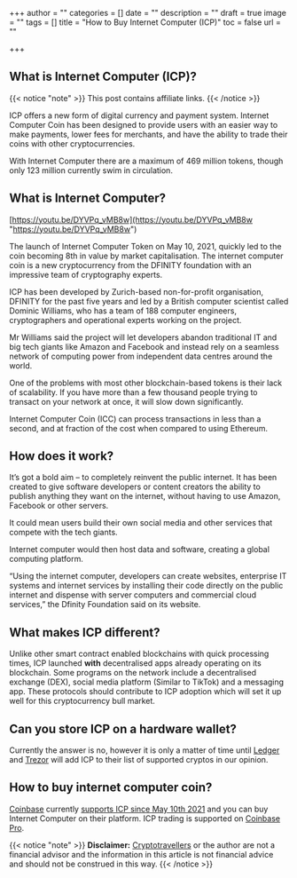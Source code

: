+++
author = ""
categories = []
date = ""
description = ""
draft = true
image = ""
tags = []
title = "How to Buy Internet Computer (ICP)"
toc = false
url = ""

+++
## What is Internet Computer (ICP)?

{{< notice "note" >}} This post contains affiliate links. {{< /notice >}}

ICP offers a new form of digital currency and payment system. Internet Computer Coin has been designed to provide users with an easier way to make payments, lower fees for merchants, and have the ability to trade their coins with other cryptocurrencies.

With Internet Computer there are a maximum of 469 million tokens, though only 123 million currently swim in circulation.

## What is Internet Computer?

[https://youtu.be/DYVPq_vMB8w](https://youtu.be/DYVPq_vMB8w "https://youtu.be/DYVPq_vMB8w")

The launch of Internet Computer Token on May 10, 2021, quickly led to the coin becoming 8th in value by market capitalisation. The internet computer coin is a new cryptocurrency from the DFINITY foundation with an impressive team of cryptography experts.

ICP has been developed by Zurich-based non-for-profit organisation, DFINITY for the past five years and led by a British computer scientist called Dominic Williams, who has a team of 188 computer engineers, cryptographers and operational experts working on the project.

Mr Williams said the project will let developers abandon traditional IT and big tech giants like Amazon and Facebook and instead rely on a seamless network of computing power from independent data centres around the world.

One of the problems with most other blockchain-based tokens is their lack of scalability. If you have more than a few thousand people trying to transact on your network at once, it will slow down significantly.

Internet Computer Coin (ICC) can process transactions in less than a second, and at fraction of the cost when compared to using Ethereum.

## How does it work?

It’s got a bold aim – to completely reinvent the public internet. It has been created to give software developers or content creators the ability to publish anything they want on the internet, without having to use Amazon, Facebook or other servers.

It could mean users build their own social media and other services that compete with the tech giants.

Internet computer would then host data and software, creating a global computing platform.

“Using the internet computer, developers can create websites, enterprise IT systems and internet services by installing their code directly on the public internet and dispense with server computers and commercial cloud services,” the Dfinity Foundation said on its website.

## What makes ICP different?

Unlike other smart contract enabled blockchains with quick processing times, ICP launched **with** decentralised apps already operating on its blockchain. Some programs on the network include a decentralised exchange (DEX), social media platform (Similar to TikTok) and a messaging app. These protocols should contribute to ICP adoption which will set it up well for this cryptocurrency bull market.

## Can you store ICP on a hardware wallet?

Currently the answer is no, however it is only a matter of time until [Ledger](/link/ledger) and [Trezor](/link/trezor-model-t) will add ICP to their list of supported cryptos in our opinion.

## How to buy internet computer coin?

[Coinbase](/link/coinbase) currently [supports ICP since May 10th 2021](https://blog.coinbase.com/internet-computer-icp-is-now-available-on-coinbase-c28027f333d3) and you can buy Internet Computer on their platform. ICP trading is supported on [Coinbase Pro](/link/coinbase).

{{< notice "note" >}} **Disclaimer:** [Cryptotravellers](https://cryptotravellers.com) or the author are not a financial advisor and the information in this article is not financial advice and should not be construed in this way. {{< /notice >}}